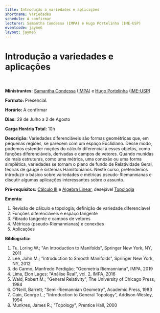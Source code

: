```yaml
---
title: Introdução a variedades e aplicações
shortname: Variedades
schedule: A confirmar
lecturer: Samantha Condessa (IMPA) e Hugo Portelinha (IME-USP)
eventcode: jayme6
layout: jayme6
---
```

# Introdução a variedades e aplicações <br><br>

**Ministrantes:** [Samantha Condessa](http://lattes.cnpq.br/9272908281154574) ([IMPA](https://impa.br/)) e [Hugo Portelinha](http://lattes.cnpq.br/9999437744575361) ([IME-USP](https://www.ime.usp.br/))

**Formato:** Presencial.

**Horário:** A confirmar

**Dias:** 29 de Julho a 2 de Agosto

**Carga Horária Total:** 10h

**Descrição:** Variedades diferenciáveis são formas geométricas que, em pequenas regiões, se parecem com um espaço Euclidiano. Desse modo, podemos estender noções do cálculo diferencial a esses objetos, como funções diferenciáveis, derivadas e campos de vetores. Quando munidas de mais estruturas, como uma métrica, uma conexão ou uma forma simplética, variedades se tornam o plano de fundo de Relatividade Geral, teorias de gauge e sistemas Hamiltonianos. Neste curso, pretendemos introduzir o básico sobre variedades e métricas pseudo-Riemannianas e discutir algumas aplicações interessantes sobre o assunto.

**Pré-requisitos:** [Cálculo III](https://uspdigital.usp.br/jupiterweb/obterDisciplina?sgldis=MAT0205&verdis=1) e [Álgebra Linear](https://uspdigital.usp.br/jupiterweb/obterDisciplina?sgldis=MAT0122&verdis=2), desejável [Topologia](https://uspdigital.usp.br/jupiterweb/obterDisciplina?sgldis=MAT0317&verdis=2)

**Ementa:** 

1. Revisão de cálculo e topologia; definição de variedade diferencíavel
2. Funções diferenciáveis e espaço tangente
3. Fibrado tangente e campos de vetores
4. Métricas (pseudo-Riemannianas) e conexões
5. Aplicações

**Bibliografia:**

1. Tu, Loring W.; "An Introduction to Manifolds", Springer New York, NY, 2011
2. Lee, John M.; "Introduction to Smooth Manifolds", Springer New York, NY, 2012
3. do Carmo, Manfredo Perdigão; "Geometria Riemanniana", IMPA, 2019
4. Lima, Elon Lages; "Análise Real", vol. 2, IMPA, 2016
5. Wald, Robert M.; "General Relativity", The University of Chicago Press, 1984
6. O'Neill, Barrett; "Semi-Riemannian Geometry", Academic Press, 1983
7. Cain, George L.; "Introduction to General Topology", Addison-Wesley, 1994
8. Munkres, James R.; "Topology", Prentice Hall, 2000



